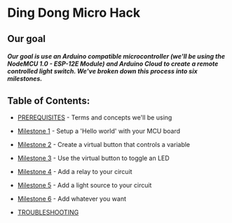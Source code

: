 
# Ding Dong Micro Hack

## Our goal
##### Our goal is use an Arduino compatible microcontroller (we'll be using the NodeMCU 1.0 - ESP-12E Module) and Arduino Cloud to create a remote controlled light switch. We've broken down this process into six milestones.

## Table of Contents:
* [PREREQUISITES](./docs/PREREQUISITES.md) - Terms and concepts we'll be using

*  [Milestone 1](./docs/milestones/1-MILESTONE.md) - Setup a 'Hello world' with your MCU board
*  [Milestone 2](./docs/milestones/2-MILESTONE.md) - Create a virtual button that controls a variable
*  [Milestone 3](./docs/milestones/3-MILESTONE.md) - Use the virtual button to toggle an LED
*  [Milestone 4](./docs/milestones/4-MILESTONE.md) - Add a relay to your circuit
*  [Milestone 5](./docs/milestones/5-MILESTONE.md) - Add a light source to your circuit
*  [Milestone 6](./docs/milestones/6-MILESTONE.md) - Add whatever you want

* [TROUBLESHOOTING](./docs/TROUBLESHOOTING.md)